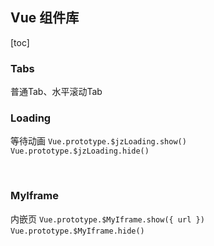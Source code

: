 ## Vue 组件库

[toc]

### Tabs

普通Tab、水平滚动Tab
&nbsp;

### Loading

等待动画
`Vue.prototype.$jzLoading.show()`
`Vue.prototype.$jzLoading.hide()`

&nbsp;

### MyIframe

内嵌页
`Vue.prototype.$MyIframe.show({ url })`
`Vue.prototype.$MyIframe.hide()`
&nbsp;
